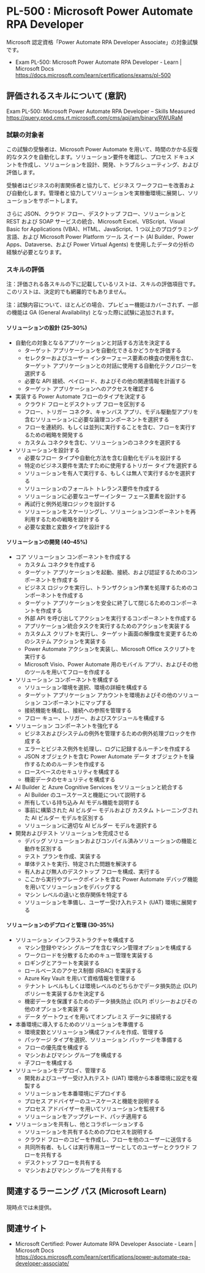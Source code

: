 # PL-500 : Microsoft Power Automate RPA Developer
Microsoft 認定資格「Power Automate RPA Developer Associate」の対象試験です。
- Exam PL-500: Microsoft Power Automate RPA Developer - Learn | Microsoft Docs  
https://docs.microsoft.com/learn/certifications/exams/pl-500

## 評価されるスキルについて (意訳)
Exam PL-500: Microsoft Power Automate RPA Developer – Skills Measured  
https://query.prod.cms.rt.microsoft.com/cms/api/am/binary/RWURaM


### 試験の対象者
この試験の受験者は、Microsoft Power Automate を用いて、時間のかかる反復的なタスクを自動化します。ソリューション要件を確認し、プロセス ドキュメントを作成し、ソリューションを設計、開発、トラブルシューティング、および評価します。

受験者はビジネスの利害関係者と協力して、ビジネス ワークフローを改善および自動化します。管理者と協力してソリューションを実稼働環境に展開し、ソリューションをサポートします。

さらに JSON、クラウド フロー、デスクトップ フロー、ソリューションと REST および SOAP サービスの統合、Microsoft Excel、VBScript、Visual Basic for Applications (VBA)、HTML、JavaScript、1 つ以上のプログラミング言語、および Microsoft Power Platform ツール スイート (AI Builder、Power Apps、Dataverse、および Power Virtual Agents) を使用したデータの分析の経験が必要となります。

### スキルの評価
注：評価される各スキルの下に記載しているリストは、スキルの評価項目です。このリストは、決定的でも網羅的でもありません。

注：試験内容について、ほとんどの場合、プレビュー機能はカバーされず、一部の機能は GA (General Availability) となった際に試験に追加されます。

#### ソリューションの設計 (25–30%)
- 自動化の対象となるアプリケーションと対話する方法を決定する
  - ターゲット アプリケーションを自動化できるかどうかを評価する
  - セレクターおよびユーザー インターフェース要素の検査の使用を含む、ターゲット アプリケーションとの対話に使用する自動化テクノロジーを選択する
  - 必要な API 接続、ペイロード、およびその他の関連情報を計画する
  - ターゲット アプリケーションへのアクセスを確認する
- 実装する Power Automate フローのタイプを決定する
  - クラウド フローとデスクトップ フローを区別する
  - フロー、トリガー コネクタ、キャンバス アプリ、モデル駆動型アプリを含むソリューションに必要な論理コンポーネントを選択する
  - フローを連続的、もしくは並列に実行することを含む、フローを実行するための戦略を開発する
  - カスタム コネクタを含む、ソリューションのコネクタを選択する
- ソリューションを設計する
  - 必要なフロー タイプや自動化方法を含む自動化モデルを設計する
  - 特定のビジネス要件を満たすために使用するトリガー タイプを選択する
  - ソリューションを有人で実行する、もしくは無人で実行するかを選択する
  - ソリューションのフォールト トレランス要件を作成する
  - ソリューションに必要なユーザーインター フェース要素を設計する
  - 再試行と例外処理ロジックを設計する
  - ソリューションをスケーリングし、ソリューションコンポーネントを再利用するための戦略を設計する
  - 必要な変数と変数タイプを設計する
#### ソリューションの開発 (40–45%)
- コア ソリューション コンポーネントを作成する
  - カスタム コネクタを作成する
  - ターゲット アプリケーションを起動、接続、および認証するためのコンポーネントを作成する
  - ビジネス ロジックを実行し、トランザクション作業を処理するためのコンポーネントを作成する
  - ターゲット アプリケーションを安全に終了して閉じるためのコンポーネントを作成する
  - 外部 API を呼び出してアクションを実行するコンポーネントを作成する
  - アプリケーション統合タスクを実行するためのアクションを実装する
  - カスタムス クリプトを実行し、ターゲット画面の解像度を変更するためのシステム アクションを実装する
  - Power Automate アクションを実装し、Microsoft Office スクリプトを実行する
  - Microsoft Visio、Power Automate 用のモバイル アプリ、およびその他のツールを用いてフローを作成する
- ソリューション コンポーネントを構成する
  - ソリューション環境を選択、環境の詳細を構成する
  - ターゲット アプリケーション アカウントを環境およびその他のソリューション コンポーネントにマップする
  - 接続機能を構成し、接続への参照を管理する
  - フロー キュー、トリガー、およびスケジュールを構成する
- ソリューション コンポーネントを強化する
  - ビジネスおよびシステムの例外を管理するための例外処理ブロックを作成する
  - エラーとビジネス例外を処理し、ログに記録するルーチンを作成する
  - JSON オブジェクトを含む Power Automate データ オブジェクトを操作するためのルーチンを作成する
  - ロースベースのセキュリティを構成する
  - 機密データのセキュリティを構成する
- AI Builder と Azure Cognitive Services をソリューションと統合する
  - AI Builder のユースケースと機能について説明する
  - 所有している持ち込み AI モデル機能を説明する
  - 事前に構築された AI ビルダー モデルおよび カスタム トレーニングされた AI ビルダー モデルを区別する
  - ソリューションに適切な AI ビルダー モデルを選択する
- 開発およびテスト ソリューションを完成させる
  - デバッグ ソリューションおよびコンパイル済みソリューションの機能と動作を区別する
  - テスト プランを作成、実装する
  - 単体テストを実行、特定された問題を解決する
  - 有人および無人のデスクトップ フローを構成、実行する
  - ここから実行やブレークポイントを含む Power Automate デバッグ機能を用いてソリューションをデバッグする
  - マシン レベルの違いと依存関係を特定する
  - ソリューションを準備し、ユーザー受け入れテスト (UAT) 環境に展開する
#### ソリューションのデプロイと管理 (30–35%)
- ソリューション インフラストラクチャを構成する
  - マシン登録やマシン グループを含むマシン管理オプションを構成する
  - ワークロードを分散するためのキュー管理を実装する
  - ロギングとアラートを実装する
  - ロールベースのアクセス制御 (RBAC) を実装する
  - Azure Key Vault を用いて資格情報を管理する
  - テナント レベルもしくは環境レベルのどちらかでデータ損失防止 (DLP) ポリシーを実装するかを決定する
  - 機密データを保護するためのデータ損失防止 (DLP) ポリシーおよびその他のオプションを実装する
  - データ ゲートウェイを用いてオンプレミス データに接続する
- 本番環境に導入するためのソリューションを準備する
  - 環境変数とソリューション構成ファイルを作成、管理する
  - パッケージ タイプを選択、ソリューション パッケージを準備する
  - フローの優先度を構成する
  - マシンおよびマシン グループを構成する
  - 子フローを構成する
- ソリューションをデプロイ、管理する
  - 開発およびユーザー受け入れテスト (UAT) 環境から本番環境に設定を複製する
  - ソリューションを本番環境にデプロイする
  - プロセス アドバイザーのユースケースと機能を説明する
  - プロセス アドバイザーを用いてソリューションを監視する
  - ソリューションをアップグレード、パッチ適用する
- ソリューションを共有し、他とコラボレーションする
  - ソリューションを共有するためのプロセスを説明する
  - クラウド フローのコピーを作成し、フローを他のユーザーに送信する
  - 共同所有者、もしくは実行専用ユーザーとしてのユーザーとクラウド フローを共有する
  - デスクトップ フローを共有する
  - マシンおよびマシン グループを共有する

## 関連するラーニング パス (Microsoft Learn)
現時点では未提供。

## 関連サイト
- Microsoft Certified: Power Automate RPA Developer Associate - Learn | Microsoft Docs  
https://docs.microsoft.com/learn/certifications/power-automate-rpa-developer-associate/
